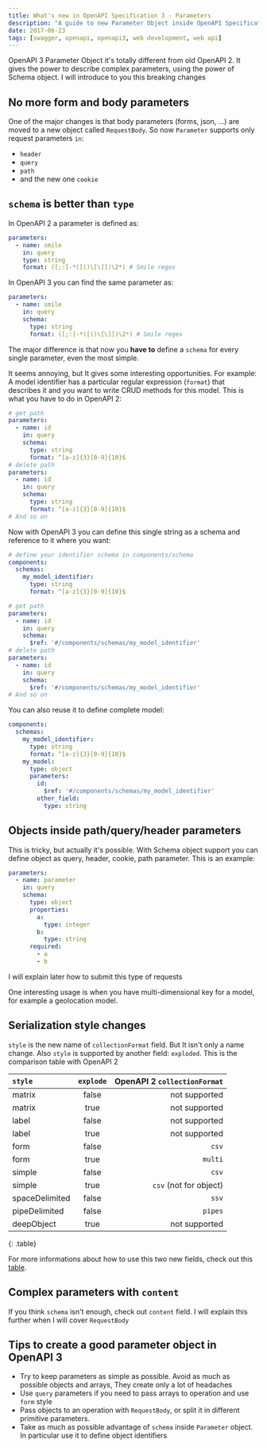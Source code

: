 ```yaml
---
title: What's new in OpenAPI Specification 3 - Parameters
description: "A guide to new Parameter Object inside OpenAPI Specification 3"
date: 2017-06-23
tags: [swagger, openapi, openapi3, web development, web api]
---
```


OpenAPI 3 Parameter Object it's totally different from old OpenAPI 2. It gives the power to describe complex parameters, using the power of Schema object. I will introduce to you this breaking changes

## No more form and body parameters
One of the major changes is that body parameters (forms, json, ...) are moved to a new object called `RequestBody`. So now `Parameter` supports only request parameters `in`:

* `header`
* `query`
* `path`
* and the new one `cookie`

## `schema` is better than `type`
In OpenAPI 2 a parameter is defined as:
```yaml
parameters:
  - name: smile
    in: query
    type: string
    format: ([;:]-*([()\[\]])\2*) # Smile regex
```
In OpenAPI 3 you can find the same parameter as:
```yaml
parameters:
  - name: smile
    in: query
    schema:
      type: string
      format: ([;:]-*([()\[\]])\2*) # Smile regex
```
The major difference is that now you **have to** define a `schema` for every single parameter, even the most simple.

It seems annoying, but It gives some interesting opportunities. For example: A model identifier has a particular regular expression (`format`) that describes it and you want to write CRUD methods for this model. This is what you have to do in OpenAPI 2:
```yaml
# get path
parameters:
  - name: id
    in: query
    schema:
      type: string
      format: ^[a-z]{3}[0-9]{10}$
# delete path
parameters:
  - name: id
    in: query
    schema:
      type: string
      format: ^[a-z]{3}[0-9]{10}$
# And so on
```
Now with OpenAPI 3 you can define this single string as a schema and reference to it where you want:
```yaml
# define your identifier schema in components/schema
components:
  schemas:
    my_model_identifier:
      type: string
      format: ^[a-z]{3}[0-9]{10}$

# get path
parameters:
  - name: id
    in: query
    schema:
      $ref: '#/components/schemas/my_model_identifier'
# delete path
parameters:
  - name: id
    in: query
    schema:
      $ref: '#/components/schemas/my_model_identifier'
# And so on
```
You can also reuse it to define complete model:
```yaml
components:
  schemas:
    my_model_identifier:
      type: string
      format: ^[a-z]{3}[0-9]{10}$
    my_model:
      type: object
      parameters:
        id:
          $ref: '#/components/schemas/my_model_identifier'
        other_field:
          type: string
```

## Objects inside path/query/header parameters
This is tricky, but actually it's possible. With Schema object support you can define object as query, header, cookie, path parameter. This is an example:
```yaml
parameters:
  - name: parameter
    in: query
    schema:
      type: object
      properties:
        a:
          type: integer
        b:
          type: string
      required:
        - a
        - b
```

I will explain later how to submit this type of requests

One interesting usage is when you have multi-dimensional key for a model, for example a geolocation model.

## Serialization style changes
`style` is the new name of `collectionFormat` field. But It isn't only a name change. Also `style` is supported by another field: `exploded`. This is the comparison table with OpenAPI 2

|`style` | `explode` | OpenAPI 2 `collectionFormat` |
|:-----------|:------:|----------:|
| matrix | false | not supported |
| matrix | true | not supported |
| label | false | not supported |
| label | true | not supported |
| form | false | `csv` |
| form | true | `multi` |
| simple | false | `csv` |
| simple | true | `csv` (not for object) |
| spaceDelimited | false | `ssv` |
| pipeDelimited | false | `pipes` |
| deepObject | true | not supported |
{: .table}

For more informations about how to use this two new fields, check out this [table](https://github.com/OAI/OpenAPI-Specification/blob/OpenAPI.next/versions/3.0.md#style-examples).

## Complex parameters with `content`
If you think `schema` isn't enough, check out `content` field. I will explain this further when I will cover `RequestBody`

## Tips to create a good parameter object in OpenAPI 3
* Try to keep parameters as simple as possible. Avoid as much as possible objects and arrays, They create only a lot of headaches
* Use `query` parameters if you need to pass arrays to operation and use `form` style
* Pass objects to an operation with `RequestBody`, or split it in different primitive parameters.
* Take as much as possible advantage of `schema` inside `Parameter` object. In particular use it to define object identifiers
